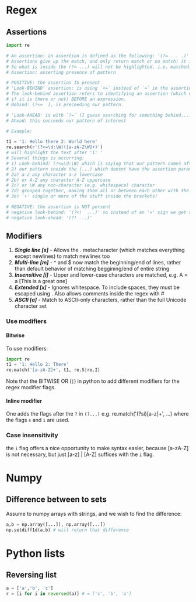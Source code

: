# Regex

## Assertions
```python
import re

# An assertion: an assertion is defined as the following: '(?= . . .)' where ?= and the parenthesis are used.
# Assertions give up the match, and only return match or no match! it is almost binary boolean in nature. 
# So what is inside the (?= ...) will not be highlighted, i.e. matched. 
# Assertion: asserting presence of pattern

# POSITIVE: the assertion IS present
# 'Look-BEHIND' assertion: is using `<=` instead of `=` in the assertion, i.e. (?<= ...)
# The look-behind assertion refers to identifying an assertion (which does not highlight, instead just matched boolean wise, binary
# if it is there or not) BEFORE an expression. 
# Behind: (?<=  ), is preceeding our pattern.

# 'Look-AHEAD' is with `?=` (I guess searching for something behind...?)
# Ahead: this succeeds our pattern of interest

# Example:

t1 = '1: Hello there 2: World here'
re.search(r'(?<=\d:\W)([a-zA-Z\W]+)')
# will highlight the text after '1: '
# Several things is occurring:
# 1) Look-behind: (?<=\d:\W) which is saying that our pattern comes after a single digit ('\d'), a colon(':') and a whitespace ('\W')
# 2) our pattern inside the (...) which doesnt have the assertion parameter '?=' indicates that we are searching for:
# 2a) a-z any character a-z lowercase
# 2b) or A-Z any character A-Z uppercase
# 2c) or \W any non-character (e.g. whitespace) character
# 2d) grouped together, making them all or between each other with the hard brackets '[...]'
# 3e) '+' single or more of the stuff inside the brackets!

# NEGATIVE: the assertion is NOT persent
# negative look-behind: '(?<!  ...)' so instead of an '=' sign we get a '!' sign. 
# negative look-ahead: '(?! ...)'
```

## Modifiers
1. ***Single line [s]*** - Allows the . metacharacter (which matches everything except newlines) to match newlines too
2. ***Multi-line [m]*** - ^ and $ now match the beginning/end of lines, rather than default behavior of matching beggining/end of entire string
3. ***Insensitive [i]*** - Upper and lower-case characters are matched, e.g. A = a [This is a great one]
4. ***Extended [x]*** - Ignores whitespace. To include spaces, they must be escaped using \. Also allows comments inside the regex with #
5. ***ASCII [a]*** - Match to ASCII-only characters, rather than the full Unicode character set

### Use modifiers

#### Bitwise
To use modifiers: 

```python
import re
t1 = '1: Hello 2: There'
re.match('[a-zA-Z]+', t1, re.S|re.I)
```

Note that the BITWISE OR (`|`) in python to add different modifiers for the regex modifier flags. 

#### Inline modifier
One adds the flags after the `?` in `(?...)` e.g. re.match('(?si)[a-z]+', ...) where the flags `s` and `i` are used. 

### Case insensitivity
the `i` flag offers a nice opportunity to make syntax easier, because [a-zA-Z] is not necessary, but just [a-z] | [A-Z] suffices with the `i` flag.


# Numpy
## Difference between to sets
Assume to numpy arrays with strings, and we wish to find the difference:

```python
a,b = np.array([...]), np.array([...])
np.setdiff1d(a,b) # will return that difference
``` 


# Python lists 
## Reversing list

```python
a = ['a','b', 'c']
r = [i for i in reversed(a)] # = ['c', 'b', 'a']
```